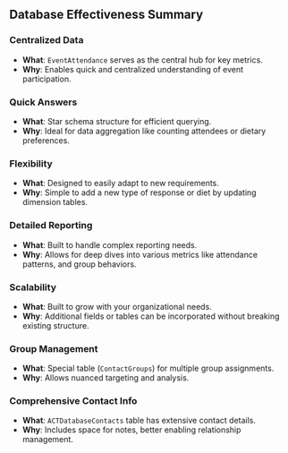 ## Database Effectiveness Summary

### Centralized Data
- **What**: `EventAttendance` serves as the central hub for key metrics.
- **Why**: Enables quick and centralized understanding of event participation.

### Quick Answers
- **What**: Star schema structure for efficient querying.
- **Why**: Ideal for data aggregation like counting attendees or dietary preferences.

### Flexibility
- **What**: Designed to easily adapt to new requirements.
- **Why**: Simple to add a new type of response or diet by updating dimension tables.

### Detailed Reporting
- **What**: Built to handle complex reporting needs.
- **Why**: Allows for deep dives into various metrics like attendance patterns, and group behaviors.

### Scalability
- **What**: Built to grow with your organizational needs.
- **Why**: Additional fields or tables can be incorporated without breaking existing structure.

### Group Management
- **What**: Special table (`ContactGroups`) for multiple group assignments.
- **Why**: Allows nuanced targeting and analysis.

### Comprehensive Contact Info
- **What**: `ACTDatabaseContacts` table has extensive contact details.
- **Why**: Includes space for notes, better enabling relationship management.

